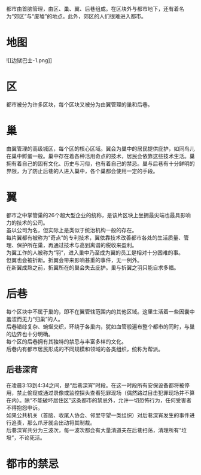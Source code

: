 都市由首脑管理，由区、巢、翼、后巷组成。在区块外与都市地下，还有着名为“郊区”与“废墟”的地点。此外，郊区的人们很难进入都市。

# 地图
![[边狱巴士-1.png]]
# 区
都市被分为许多区块，每个区块又被分为由翼管理的巢和后巷。

# 巢
由翼管理的高级城区，每个区的核心区域。翼会为巢中的居民提供庇护，如同鸟儿在巢中孵蛋一般。巢中存在着各种活用奇点的技术，居民会依靠这些技术生活。巢拥有着自己的固有文化、历史与习俗，也有着自己的禁忌。巢与后巷有十分鲜明的界限，为了防止后巷的人进入巢中，各个巢都会使用一定的手段。

# 翼
都市之中掌管巢的26个超大型企业的统称，是该片区块上坐拥最尖端也最具影响力的技术的公司。  
虽以公司为名，但实际上是类似于统治机构一般的存在。  
每片翼都有被称为“奇点”的专利技术，翼依靠技术改善都市各处的生活质量、管理、保护所在巢，再通过技术与高到离谱的税收来盈利。  
为翼工作的人被称为“羽”，进入巢中乃至成为翼的员工是相对十分困难的事。  
但翼也会被折断。折翼会带来影响甚重的事件，无一例外。  
在新翼成熟之前，折翼所在的巢会失去庇护。巢与折翼之羽只能自求多福。

# 后巷
每个区块中不属于巢的，即不在翼管辖范围内的其他区域。这里生活着一些因囊中羞涩而无力“归巢”的人。  
后巷错综复杂、蜿蜒交织，环绕于各巢内，犹如血管般遍布整个都市的同时，与巢的边界也十分明确。  
每个区的后巷拥有其独特的禁忌与丰富多样的文化。  
后巷内有都市居民形成的不同规模和领域的各类组织，统称为帮派。

## 后巷深宵

在凌晨3:13到4:34之间，是“后巷深宵”时段。在这一时段所有安保设备都将被停用，禁止偷窥或通过录像或监控探头查看犯罪现场（偶然路过目击犯罪现场并不算在内）。除“不能破坏居住区”这条都市的禁忌外，允许一切恐怖行为，任何受害者不得抱怨申诉。  
如果公共机关（首脑、收尾人协会、邻里守望一类组织）对后巷深宵发生的事件进行追责，那么爪牙就会出动将其制裁。  
后巷深宵共分为三波次，每一波次都会有大量清道夫在后巷扫荡，清理所有“垃圾”，不论死活。

# 都市的禁忌